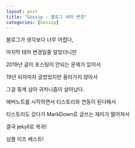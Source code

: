 ```yaml
---
layout: post                       
title: "Gossip - 블로그 테마 변경"
categories: [Gossip]
---
```



블로그가 생각보다 너무 어렵다,

마지막 테마 변경일줄 알았더니만

2019년 글이 포스팅이 안되는 문제가 있어서

19년 되자마자 글썼었지만 올라가지 않아서

그걸 핑계 삼아 귀차니즘이 살아났다.

에버노트를 시작하면서 티스토리와 연동이 된다해서

티스토리도 갔다가 MarkDown로 글쓰는 재미가 떨어져서

결국 jekyll로 복귀!

심플 이즈 베스트!


